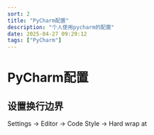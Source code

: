```yaml
---
sort: 2
title: "PyCharm配置"
description: "个人使用pycharm的配置"
date: 2025-04-27 09:29:12
tags: ["PyCharm"]
---
```


# PyCharm配置

## 设置换行边界

Settings -> Editor -> Code Style -> Hard wrap at